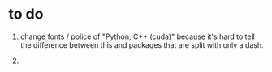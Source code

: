 # to do
1. change fonts / police of "Python, C++ (cuda)" because it's hard to tell the difference between this and packages that are split with only a dash. 

2. 